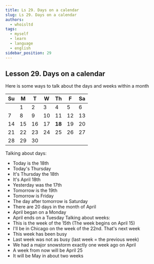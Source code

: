 ```yaml
---
title: Ls 29. Days on a calendar
slug: Ls 29. Days on a calendar
authors:
  - whoisltd
tags:
  - myself
  - learn
  - language
  - english
sidebar_position: 29
---
```

## Lesson 29. Days on a calendar

Here is some ways to talk about the days and weeks within a month

| Su  | M   | T   | W   | Th     | F   | Sa  |
| --- | --- | --- | --- | ------ | --- | --- |
|     | 1   | 2   | 3   | 4      | 5   | 6   |
| 7   | 8   | 9   | 10  | 11     | 12  | 13  |
| 14  | 15  | 16  | 17  | **18** | 19  | 20  |
| 21  | 22  | 23  | 24  | 25     | 26  | 27  |
| 28  | 29  | 30  |     |        |     |     |
Talking about days:
- Today is the 18th
- Today's Thursday
- It's Thursday the 18th
- It's April 18th
- Yesterday was the 17th
- Tomorrow is the 19th
- Tomorrow is Friday
- The day after tomorrow is Saturday
- There are 20 days in the month of April
- April began on a Monday
- April ends on a Tuesday
Talking about weeks:
- This is the week of the 15th (The week begins on April 15)
- I'll be in Chicago on the week of the 22nd. That's next week
- This week has been busy
- Last week was not as busy (last week = the previous week)
- We had a major snowstorm exactly one week ago on April
- A week from now will be April 25
- It will be May in about two weeks
